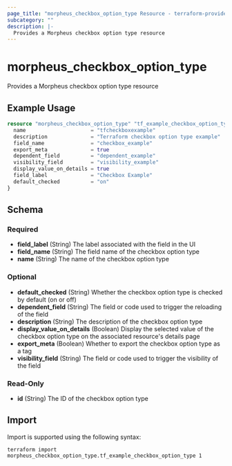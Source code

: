 ```yaml
---
page_title: "morpheus_checkbox_option_type Resource - terraform-provider-morpheus"
subcategory: ""
description: |-
  Provides a Morpheus checkbox option type resource
---
```


# morpheus_checkbox_option_type

Provides a Morpheus checkbox option type resource

## Example Usage

```terraform
resource "morpheus_checkbox_option_type" "tf_example_checkbox_option_type" {
  name                     = "tfcheckboxexample"
  description              = "Terraform checkbox option type example"
  field_name               = "checkbox_example"
  export_meta              = true
  dependent_field          = "dependent_example"
  visibility_field         = "visibility_example"
  display_value_on_details = true
  field_label              = "Checkbox Example"
  default_checked          = "on"
}
```

<!-- schema generated by tfplugindocs -->
## Schema

### Required

- **field_label** (String) The label associated with the field in the UI
- **field_name** (String) The field name of the checkbox option type
- **name** (String) The name of the checkbox option type

### Optional

- **default_checked** (String) Whether the checkbox option type is checked by default (on or off)
- **dependent_field** (String) The field or code used to trigger the reloading of the field
- **description** (String) The description of the checkbox option type
- **display_value_on_details** (Boolean) Display the selected value of the checkbox option type on the associated resource's details page
- **export_meta** (Boolean) Whether to export the checkbox option type as a tag
- **visibility_field** (String) The field or code used to trigger the visibility of the field

### Read-Only

- **id** (String) The ID of the checkbox option type

## Import

Import is supported using the following syntax:

```shell
terraform import morpheus_checkbox_option_type.tf_example_checkbox_option_type 1
```

